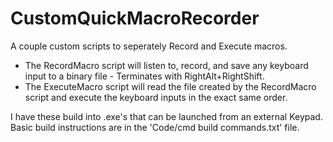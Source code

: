 # CustomQuickMacroRecorder

A couple custom scripts to seperately Record and Execute macros.
- The RecordMacro script will listen to, record, and save any keyboard input to a binary file - Terminates with RightAlt+RightShift.
- The ExecuteMacro script will read the file created by the RecordMacro script and execute the keyboard inputs in the exact same order.

I have these build into .exe's that can be launched from an external Keypad. Basic build instructions are in the 'Code/cmd build commands.txt' file.